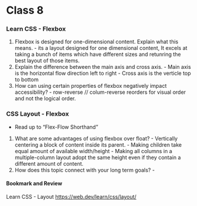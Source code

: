 # Class 8

### Learn CSS - Flexbox
1. Flexbox is designed for one-dimensional content. Explain what this means.
        - its a layout designed for one dimensional content, It excels at taking a bunch of items which have different sizes and retunring the best layout of those items.
2. Explain the difference between the main axis and cross axis.
        - Main axis is the horizontal flow direction left to right
        - Cross axis is the verticle top to bottom
3. How can using certain properties of flexbox negatively impact accessibility?
        - row-reverse // colum-reverse reorders for visual order and not the logical order. 

### CSS Layout - Flexbox
* Read up to “Flex-Flow Shorthand”
1. What are some advantages of using flexbox over float?
        - Vertically centering a block of content inside its parent. 
        - Making children take equal amount of available width/height
        - Making all columns in a multiple-column layout adopt the same height even if they contain a different amount of content.
2. How does this topic connect with your long term goals?
        - 

#### Bookmark and Review
Learn CSS - Layout 
https://web.dev/learn/css/layout/